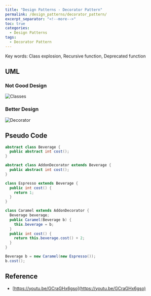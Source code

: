 ```yaml
---
title: "Design Patterns - Decorator Pattern"
permalink: /design_patterns/decorator_pattern/
excerpt_separator: "<!--more-->"
toc: true
categories:
  - Design Patterns
tags:
  - Decorator Pattern
---
```


Key words: Class explosion, Recursive function, Deprecated function

## UML  

### Not Good Design

![Classes](http://www.plantuml.com/plantuml/proxy?src=https://raw.githubusercontent.com/battlerhythm/battlerhythm.github.io/master/assets/umls/decorator-pattern1.puml)

### Better Design

![Decorator](http://www.plantuml.com/plantuml/proxy?src=https://raw.githubusercontent.com/battlerhythm/battlerhythm.github.io/master/assets/umls/decorator-pattern2.puml)

## Pseudo Code

```java
abstract class Beverage {
  public abstract int cost();
}

abstract class AddonDecorator extends Beverage {
  public abstract int cost();
}

class Espresso extends Beverage {
  public int cost() {
    return 1;
  }
}

class Caramel extends AddonDecorator {
  Beverage beverage;
  public Caramel(Beverage b) {
    this.beverage = b;
  }
  public int cost() {
    return this.beverage.cost() + 2;
  }
} 
```

```java
Beverage b = new Caramel(new Espresso());
b.cost();
```

## Reference

- [https://youtu.be/GCraGHx6gso](https://youtu.be/GCraGHx6gso)
